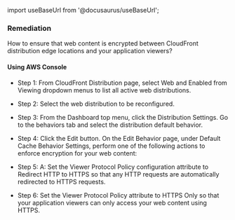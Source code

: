 import useBaseUrl from '@docusaurus/useBaseUrl';

### Remediation
How to ensure that web content is encrypted between CloudFront distribution edge locations and your application viewers?

#### Using AWS Console

- Step 1: From CloudFront Distribution page, select Web and Enabled from Viewing dropdown menus to list all active web distributions.

- Step 2: Select the web distribution to be reconfigured.

- Step 3: From the Dashboard top menu, click the Distribution Settings. Go to the behaviors tab and select the distribution default behavior.

- Step 4: Click the Edit button. On the Edit Behavior page, under Default Cache Behavior Settings, perform one of the following actions to enforce encryption for your web content:

- Step 5: A: Set the Viewer Protocol Policy configuration attribute to Redirect HTTP to HTTPS so that any HTTP requests are automatically redirected to HTTPS requests.
	
- Step 6: Set the Viewer Protocol Policy attribute to HTTPS Only so that your application viewers can only access your web content using HTTPS.